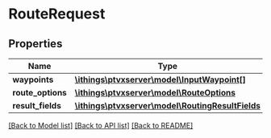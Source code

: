 # RouteRequest

## Properties
Name | Type | Description | Notes
------------ | ------------- | ------------- | -------------
**waypoints** | [**\ithings\ptvxserver\model\InputWaypoint[]**](InputWaypoint.md) |  | [optional] 
**route_options** | [**\ithings\ptvxserver\model\RouteOptions**](RouteOptions.md) |  | [optional] 
**result_fields** | [**\ithings\ptvxserver\model\RoutingResultFields**](RoutingResultFields.md) |  | [optional] 

[[Back to Model list]](../../README.md#documentation-for-models) [[Back to API list]](../../README.md#documentation-for-api-endpoints) [[Back to README]](../../README.md)

